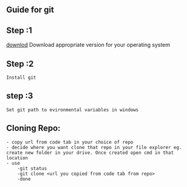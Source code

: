 ## Guide for git

## Step :1
[downlod](https://git-scm.com/downloads)
    Download appropriate version for your operating system

## Step :2
    Install git 

## step :3
    Set git path to evironmental variables in windows

## Cloning Repo:
    - copy url from code tab in your choice of repo
    - decide where you want clone that repo in your file explorer eg. create new folder in your drive. Once created open cmd in that location
    - use 
        -git status 
        -git clone <url you copied from code tab from repo>
        -done